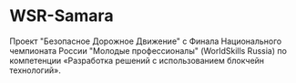 # WSR-Samara
Проект "Безопасное Дорожное Движение" с Финала Национального чемпионата России "Молодые профессионалы" (WorldSkills Russia) по компетенции «Разработка решений с использованием блокчейн технологий». 
